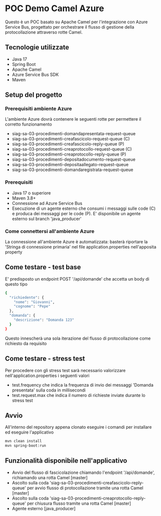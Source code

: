 # POC Demo Camel Azure

Questo è un POC basato su Apache Camel per l'integrazione con Azure Service Bus, progettato per orchestrare il flusso di gestione della protocollazione attraverso rotte Camel.

## Tecnologie utilizzate

- Java 17
- Spring Boot
- Apache Camel
- Azure Service Bus SDK
- Maven

## Setup del progetto

### Prerequisiti ambiente Azure
L'ambiente Azure dovrà contenere le seguenti rotte per permettere il corretto funzionamento

- siag-sa-03-procedimenti-domandapresentata-request-queue
- siag-sa-03-procedimenti-creafascicolo-request-queue (C)
- siag-sa-03-procedimenti-creafascicolo-reply-queue (P)
- siag-sa-03-procedimenti-creaprotocollo-request-queue (C)
- siag-sa-03-procedimenti-creaprotocollo-reply-queue (P)
- siag-sa-03-procedimenti-depositadocumento-request-queue
- siag-sa-03-procedimenti-depositaallegato-request-queue
- siag-sa-03-procedimenti-domandaregistrata-request-queue


### Prerequisiti

- Java 17 o superiore
- Maven 3.8+
- Connessione ad Azure Service Bus
- Esecuzione di un agente esterno che consumi i messaggi sulle code (C) e produca dei messaggi per le code (P). E' disponibile un agente esterno sul branch 'java_producer'

### Come connettersi all'ambiente Azure
La connessione all'ambiente Azure è automatizzata: basterà riportare la 'Stringa di connessione primaria' nel file application.properties nell'apposita property

## Come testare - test base
E' predisposto un endpoint POST '/api/domande' che accetta un body di questo tipo

```bash
{
  "richiedente": {
    "nome": "Giovanni", 
    "cognome": "Pepe"
  }, 
  "domanda": {
    "descrizione": "Domanda 123"  
  }    
}
```

Questo innescherà una sola iterazione del flusso di protocollazione come richiesto da requisito

## Come testare - stress test
Per procedere con gli stress test sarà necessario valorizzare nell'application.properties i seguenti valori

- test.frequency che indica la frequenza di invio dei messaggi 'Domanda presentata' sulla coda in millisecondi
- test.request.max che indica il numero di richieste inviate durante lo stress test

## Avvio
All'interno del repository appena clonato eseguire i comandi per installare ed eseguire l'applicativo

```bash
mvn clean install
mvn spring-boot:run
```

## Funzionalità disponibile nell'applicativo
- Avvio del flusso di fascicolazione chiamando l'endpoint '/api/domande', richiamando una rotta Camel [master]
- Ascolto sulla coda 'siag-sa-03-procedimenti-creafascicolo-reply-queue' per avvio flusso di protocollazione tramite una rotta Camel [master]
- Ascolto sulla coda 'siag-sa-03-procedimenti-creaprotocollo-reply-queue' per chiusura flusso tramite una rotta Camel [master]
- Agente esterno [java_producer]
